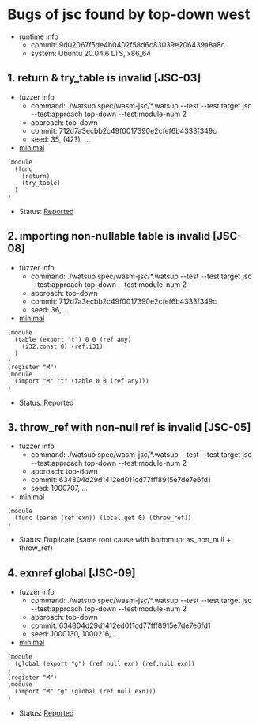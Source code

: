 # Bugs of jsc found by top-down west

* runtime info
    - commit: 9d02067f5de4b0402f58d6c83039e206439a8a8c
    - system: Ubuntu 20.04.6 LTS, x86\_64

## 1. return & try\_table is invalid [JSC-03]

* fuzzer info
    - command: ./watsup spec/wasm-jsc/*.watsup --test --test:target jsc --test:approach top-down --test:module-num 2
    - approach: top-down
    - commit: 712d7a3ecbb2c49f0017390e2cfef6b4333f349c
    - seed: 35, (42?), ...
* [minimal](return_try_table.wat)
```wat
(module
  (func
    (return)
    (try_table)
  )
)
```
* Status: [Reported](https://bugs.webkit.org/show_bug.cgi?id=293106)

## 2. importing non-nullable table is invalid [JSC-08]

* fuzzer info
    - command: ./watsup spec/wasm-jsc/*.watsup --test --test:target jsc --test:approach top-down --test:module-num 2
    - approach: top-down
    - commit: 712d7a3ecbb2c49f0017390e2cfef6b4333f349c
    - seed: 36, ...
* [minimal](import_table_non_null_ref.wast)
```wast
(module
  (table (export "t") 0 0 (ref any)
    (i32.const 0) (ref.i31)
  )
)
(register "M")
(module
  (import "M" "t" (table 0 0 (ref any)))
)

```
* Status: [Reported](https://bugs.webkit.org/show_bug.cgi?id=293030)

## 3. throw\_ref with non-null ref is invalid [JSC-05]

* fuzzer info
    - command: ./watsup spec/wasm-jsc/*.watsup --test --test:target jsc --test:approach top-down --test:module-num 2
    - approach: top-down
    - commit: 634804d29d1412ed011cd77fff8915e7de7e6fd1
    - seed: 1000707, ...
* [minimal](local.get_throw_ref.wat)
```wat
(module
  (func (param (ref exn)) (local.get 0) (throw_ref))
)
```
* Status: Duplicate (same root cause with bottomup: as\_non\_null + throw\_ref)

## 4. exnref global [JSC-09]

* fuzzer info
    - command: ./watsup spec/wasm-jsc/*.watsup --test --test:target jsc --test:approach top-down --test:module-num 2
    - approach: top-down
    - commit: 634804d29d1412ed011cd77fff8915e7de7e6fd1
    - seed: 1000130, 1000216, ...
* [minimal](import_exnref_global.wast)
```wast
(module
  (global (export "g") (ref null exn) (ref.null exn))
)
(register "M")
(module
  (import "M" "g" (global (ref null exn)))
)
```
* Status: [Reported](https://bugs.webkit.org/show_bug.cgi?id=293340)
